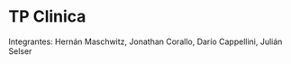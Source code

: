 TP Clinica
==========

Integrantes: Hernán Maschwitz, Jonathan Corallo, Darío Cappellini, Julián Selser
